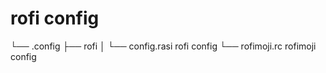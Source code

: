 # rofi config

└── .config
    ├── rofi
    │   └── config.rasi  rofi config
    └── rofimoji.rc      rofimoji config
